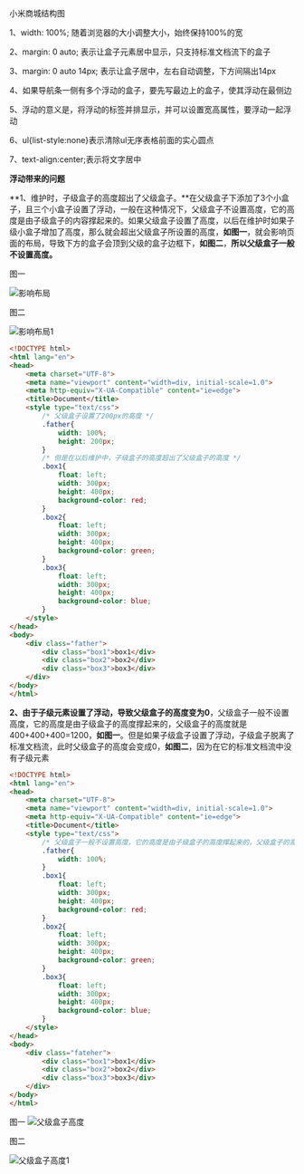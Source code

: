 小米商城结构图

1、width: 100%; 随着浏览器的大小调整大小，始终保持100%的宽

2、margin: 0 auto; 表示让盒子元素居中显示，只支持标准文档流下的盒子

3、margin: 0 auto 14px; 表示让盒子居中，左右自动调整，下方间隔出14px

4、如果导航条一侧有多个浮动的盒子，要先写最边上的盒子，使其浮动在最侧边

5、浮动的意义是，将浮动的标签并排显示，并可以设置宽高属性，要浮动一起浮动

6、ul{list-style:none}表示清除ul无序表格前面的实心圆点

7、text-align:center;表示将文字居中



**浮动带来的问题**

**1、维护时，子级盒子的高度超出了父级盒子。**在父级盒子下添加了3个小盒子，且三个小盒子设置了浮动，一般在这种情况下，父级盒子不设置高度，它的高度是由子级盒子的内容撑起来的。如果父级盒子设置了高度，以后在维护时如果子级小盒子增加了高度，那么就会超出父级盒子所设置的高度，**如图一**，就会影响页面的布局，导致下方的盒子会顶到父级的盒子边框下，**如图二**，**所以父级盒子一般不设置高度。**

图一

![影响布局](.\影响布局.png)

图二

![影响布局1](.\影响布局1.png)






```html
<!DOCTYPE html>
<html lang="en">
<head>
    <meta charset="UTF-8">
    <meta name="viewport" content="width=div, initial-scale=1.0">
    <meta http-equiv="X-UA-Compatible" content="ie=edge">
    <title>Document</title>
    <style type="text/css">
        /* 父级盒子设置了200px的高度 */
        .father{
            width: 100%;
            height: 200px;
        }
        /* 但是在以后维护中，子级盒子的高度超出了父级盒子的高度 */
        .box1{
            float: left;
            width: 300px;
            height: 400px;
            background-color: red;
        }
        .box2{
            float: left;
            width: 300px;
            height: 400px;
            background-color: green;
        }
        .box3{
            float: left;
            width: 300px;
            height: 400px;
            background-color: blue;
        }
    </style>
</head>
<body>
    <div class="father">
        <div class="box1">box1</div>
        <div class="box2">box2</div>
        <div class="box3">box3</div>
    </div>
</body>
</html>
```



**2、由于子级元素设置了浮动，导致父级盒子的高度变为0**，父级盒子一般不设置高度，它的高度是由子级盒子的高度撑起来的，父级盒子的高度就是400+400+400=1200，**如图一**。但是如果子级盒子设置了浮动，子级盒子脱离了标准文档流，此时父级盒子的高度会变成0，**如图二**，因为在它的标准文档流中没有子级元素

```html
<!DOCTYPE html>
<html lang="en">
<head>
    <meta charset="UTF-8">
    <meta name="viewport" content="width=div, initial-scale=1.0">
    <meta http-equiv="X-UA-Compatible" content="ie=edge">
    <title>Document</title>
    <style type="text/css">
        /* 父级盒子一般不设置高度，它的高度是由子级盒子的高度撑起来的，父级盒子的高度就是400+400+400=1200，如下图一，但是如果子级盒子设置了浮动，子级盒子脱离了标准文档流，此时父级盒子的高度会变成0，如下图二 */
        .father{
            width: 100%;
        }
        .box1{
            float: left;
            width: 300px;
            height: 400px;
            background-color: red;
        }
        .box2{
            float: left;
            width: 300px;
            height: 400px;
            background-color: green;
        }
        .box3{
            float: left;
            width: 300px;
            height: 400px;
            background-color: blue;
        }
    </style>
</head>
<body>
    <div class="fateher">
        <div class="box1">box1</div>
        <div class="box2">box2</div>
        <div class="box3">box3</div>
    </div>
</body>
</html>
```
图一
![父级盒子高度](.\父级盒子高度.png)



图二

![父级盒子高度1](.\父级盒子高度1.png)